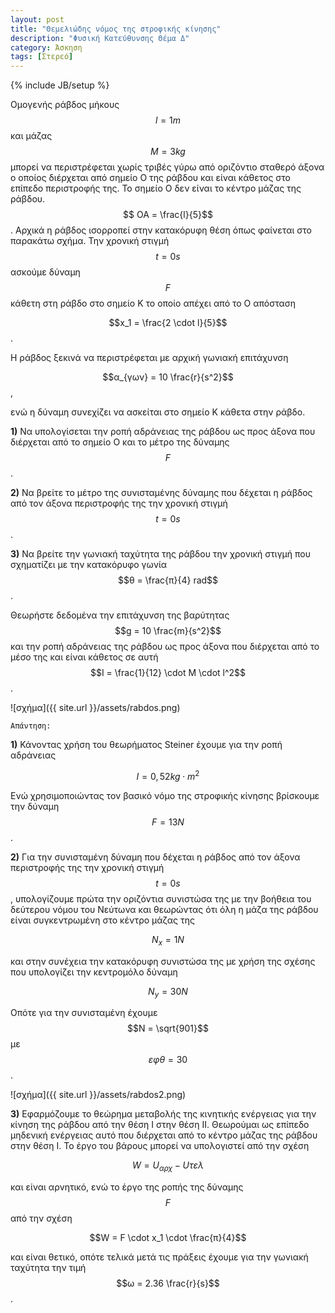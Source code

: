 ```yaml
---
layout: post
title: "Θεμελιώδης νόμος της στροφικής κίνησης"
description: "Φυσική Κατεύθυνσης Θέμα Δ"
category: Άσκηση
tags: [Στερεό]
---
```

{% include JB/setup %}

Ομογενής ράβδος μήκους $$l = 1m$$ και μάζας $$M = 3 kg$$ μπορεί να 
περιστρέφεται χωρίς τριβές γύρω από οριζόντιο σταθερό άξονα ο οποίος
διέρχεται από σημείο Ο της ράβδου και είναι κάθετος στο επίπεδο περιστροφής
της. Το σημείο Ο δεν είναι το κέντρο μάζας της ράβδου. $$ ΟΑ = \frac{l}{5}$$. 
Αρχικά η ράβδος ισορροπεί στην κατακόρυφη θέση όπως φαίνεται στο παρακάτω
σχήμα. Την χρονική στιγμή $$t = 0s$$ ασκούμε δύναμη $$F$$ κάθετη στη ράβδο στο σημείο Κ το οποίο απέχει από το Ο απόσταση 

$$x_1 = \frac{2 \cdot l}{5}$$.

Η ράβδος ξεκινά να περιστρέφεται με αρχική γωνιακή επιτάχυνση 

$$α_{γων} = 10 \frac{r}{s^2}$$, 

ενώ η δύναμη συνεχίζει να ασκείται στο σημείο Κ κάθετα στην ράβδο.

**1)** Να υπολογίσεται την ροπή αδράνειας της ράβδου ως προς άξονα που διέρχεται από το σημείο Ο και το μέτρο της δύναμης $$F$$.

**2)** Να βρείτε το μέτρο της συνισταμένης δύναμης που δέχεται η ράβδος από τον άξονα περιστροφής της την χρονική στιγμή $$t = 0s$$.  

**3)** Να βρείτε την γωνιακή ταχύτητα της ράβδου την χρονική στιγμή που σχηματίζει με την κατακόρυφο γωνία $$θ = \frac{π}{4} rad$$. 

Θεωρήστε δεδομένα την επιτάχυνση της βαρύτητας $$g = 10 \frac{m}{s^2}$$ και την ροπή αδράνειας της ράβδου ως προς άξονα που διέρχεται από το μέσο της και είναι κάθετος σε αυτή $$I = \frac{1}{12} \cdot M \cdot l^2$$.


![σχήμα]({{ site.url }}/assets/rabdos.png) 


`Απάντηση:`

**1)** Κάνοντας χρήση του θεωρήματος Steiner έχουμε για την ροπή αδράνειας

$$Ι = 0,52 kg \cdot m^2$$

Ενώ χρησιμοποιώντας τον βασικό νόμο της στροφικής κίνησης βρίσκουμε την δύναμη $$F = 13N$$. 

**2)** Για την συνισταμένη δύναμη που δέχεται η ράβδος από τον άξονα περιστροφής της την χρονική στιγμή $$t = 0s$$, υπολογίζουμε πρώτα την οριζόντια συνιστώσα της με την βοήθεια του δεύτερου νόμου του Νεύτωνα και θεωρώντας ότι όλη η μάζα της ράβδου είναι συγκεντρωμένη στο κέντρο μάζας της

$$N_x = 1N$$

και στην συνέχεια την κατακόρυφη συνιστώσα της με χρήση της σχέσης που υπολογίζει την κεντρομόλο δύναμη

$$N_y = 30N$$

Οπότε για την συνισταμένη έχουμε $$Ν = \sqrt{901}$$ με $$εφθ = 30$$.

![σχήμα]({{ site.url }}/assets/rabdos2.png) 

**3)** Εφαρμόζουμε το θεώρημα μεταβολής της κινητικής ενέργειας για την κίνηση της ράβδου από την θέση Ι στην θέση ΙΙ. Θεωρούμαι ως επίπεδο μηδενική ενέργειας αυτό που διέρχεται από το κέντρο μάζας της ράβδου στην θέση Ι. Το έργο του βάρους μπορεί να υπολογιστεί από την σχέση

$$W = U_{αρχ} - U{τελ}$$

και είναι αρνητικό, ενώ το έργο της ροπής της δύναμης $$F$$ από την σχέση

$$W = F \cdot x_1 \cdot \frac{π}{4}$$

και είναι θετικό, οπότε τελικά μετά τις πράξεις έχουμε για την γωνιακή ταχύτητα την τιμή $$ω = 2.36 \frac{r}{s}$$.

